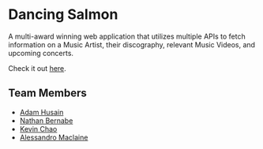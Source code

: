 # Dancing Salmon

A multi-award winning web application that utilizes multiple APIs to fetch information on a Music Artist, their discography, relevant Music Videos, and upcoming concerts.

Check it out [here].

## Team Members

* [Adam Husain]
* [Nathan Bernabe]
* [Kevin Chao]
* [Alessandro Maclaine]


[here]: <https://medaman.github.io/dancing-salmon/>

[Adam Husain]: <https://github.com/medaman>
[Nathan Bernabe]: <https://github.com/nbernabe09>
[Kevin Chao]: <https://github.com/kevinchao7>
[Alessandro Maclaine]: <https://github.com/almaclaine>

